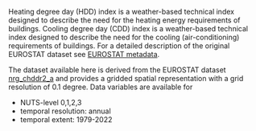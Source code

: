 Heating degree day (HDD) index is a weather-based
technical index designed to describe the need for
the heating energy requirements of buildings.
Cooling degree day (CDD) index is a weather-based
technical index designed to describe the need for
the cooling (air-conditioning) requirements of buildings.
For a detailed description of the original EUROSTAT dataset see
[EUROSTAT metadata](https://ec.europa.eu/eurostat/cache/metadata/en/nrg_chdd_esms.htm).

The dataset available here is derived from the EUROSTAT dataset [nrg_chddr2_a](https://ec.europa.eu/eurostat/databrowser/product/view/nrg_chddr2_a)
and provides a gridded spatial representation with a grid resolution of 0.1 degree.
Data variables are available for

- NUTS-level 0,1,2,3
- temporal resolution: annual
- temporal extent: 1979-2022
